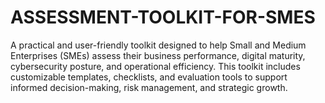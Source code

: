 # ASSESSMENT-TOOLKIT-FOR-SMES
A practical and user-friendly toolkit designed to help Small and Medium Enterprises (SMEs) assess their business performance, digital maturity, cybersecurity posture, and operational efficiency. This toolkit includes customizable templates, checklists, and evaluation tools to support informed decision-making, risk management, and strategic growth.
